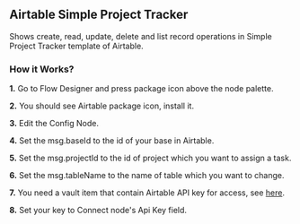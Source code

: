 ## Airtable Simple Project Tracker

Shows create, read, update, delete and list record operations in Simple Project Tracker template of Airtable.

### How it Works?

**1.** Go to Flow Designer and press package icon above the node palette.

**2.** You should see Airtable package icon, install it.

**3.** Edit the Config Node.

**4.** Set the msg.baseId to the id of your base in Airtable.

**5.** Set the msg.projectId to the id of project which you want to assign a task.

**6.** Set the msg.tableName to the name of table which you want to change.

**7.** You need a vault item that contain Airtable API key for access, see [here](https://support.airtable.com/hc/en-us/articles/219046777-How-do-I-get-my-API-key).

**8.** Set your key to Connect node's Api Key field.

